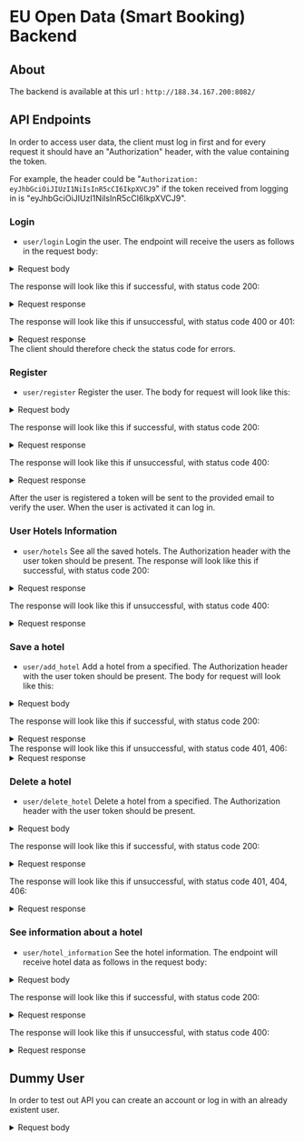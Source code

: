 # EU Open Data (Smart Booking) Backend

## About
The backend is available at this url : `http://188.34.167.200:8082/`

## API Endpoints
In order to access user data, the client must log in first and for every request it should have an "Authorization" header, with the value containing the token.

For example, the header could be "`Authorization: eyJhbGciOiJIUzI1NiIsInR5cCI6IkpXVCJ9`" if the token received from logging in is "eyJhbGciOiJIUzI1NiIsInR5cCI6IkpXVCJ9".

### Login
* `user/login`
  Login the user. The endpoint will receive the users as follows in the request body:
<details>
  <summary>Request body</summary>

```json
{
  "username": "the-username",
  "password": "the-password"
}
```

</details>

The response will look like this if successful, with status code 200:
<details>
  <summary>Request response</summary>

```json
{
  "username": "the-username",
  "email": "the-email",
  "profilePhotoLink": "picture-url",
  "authorizationToken": "token"
}
```
</details>

The response will look like this if unsuccessful, with status code 400 or 401:
<details>
  <summary>Request response</summary>

```json
{
   "message": "the-error-message"
}
```
</details>
The client should therefore check the status code for errors.

### Register
* `user/register`
  Register the user. The body for request will look like this:
<details>
<summary>Request body</summary>

```json
{
   "username": "the-username",
   "email": "the-email",
   "password": "the-password",
   "profilePhotoLink": "the-photo-url"
}
```
</details>

The response will look like this if successful, with status code 200:
<details>
<summary>Request response</summary>

```json
{
   "message": "registration successful"
}
```
</details>

The response will look like this if unsuccessful, with status code 400:
<details>
<summary>Request response</summary>

```json
{
   "message": "the-error-message"
}
```
</details>

After the user is registered a token will be sent to the provided email to verify the user.
When the user is activated it can log in.

### User Hotels Information
* `user/hotels`
  See all the saved hotels. The Authorization header with the user token should be present.
  The response will look like this if successful, with status code 200:

<details>
<summary>Request response</summary>

```json
[
  {
    "hotel": {
      "hotelName": "hotel-name",
      "locationName": "hotel-location"
    },
    "weather": {
      "coord": {
        "lon": 1.0,
        "lat": 1.0
      },
      "weather": [
        {
          "id": 100,
          "main": "Clear",
          "description": "clear sky",
          "icon": "icon"
        }
      ],
      "base": "stations",
      "main": {
        "temp": 1.0,
        "feels_like": 1.0,
        "temp_min": 1.0,
        "temp_max": 1.0,
        "pressure": 10,
        "humidity": 26
      },
      "visibility": 10000,
      "wind": {
        "speed": 1.0,
        "deg": 0
      },
      "rain": {
        "_1h": 1.0
      },
      "clouds": {
        "all": 0
      },
      "dt": 1,
      "sys": {
        "type": 1,
        "id": 1,
        "country": "RO",
        "sunrise": 1617940441,
        "sunset": 1617987793
      },
      "timezone": 10800,
      "id": 664205,
      "name": "city",
      "cod": 200
    },
    "covidInformation": {
      "information": "API still in development"
    },
    "airPollution": {
      "airQualityIndex": 1,
      "pm10Value": 1,
      "airPressure": 1,
      "airHumidity": 1.0
    }
  }
]
```
</details>

The response will look like this if unsuccessful, with status code 400:
<details>
<summary>Request response</summary>

```json
{
   "message": "the-error-message"
}
```
</details>

### Save a hotel
* `user/add_hotel`
  Add a hotel from a specified. The Authorization header with the user token should be present.
  The body for request will look like this:

<details>
<summary>Request body</summary>

```json
{
   "hotelName": "the-hotel-name",
   "locationName": "the-email"
}
```
</details>

The response will look like this if successful, with status code 200:
<details>
<summary>Request response</summary>

```json
{
   "message": "registration successful"
}
```
</details>
The response will look like this if unsuccessful, with status code 401, 406:

<details>
<summary>Request response</summary>

```json
{
   "message": "the-error-message"
}
```
</details>

### Delete a hotel
* `user/delete_hotel`
  Delete a hotel from a specified. The Authorization header with the user token should be present.

<details>
<summary>Request body</summary>

```json
{
   "hotelName": "the-hotel-name"
}
```
</details>

The response will look like this if successful, with status code 200:
<details>
<summary>Request response</summary>

```json
{
   "message": "registration successful"
}
```
</details>

The response will look like this if unsuccessful, with status code 401, 404, 406:
<details>
<summary>Request response</summary>

```json
{
   "message": "the-error-message"
}
```
</details>

### See information about a hotel
* `user/hotel_information`
  See the hotel information. The endpoint will receive hotel data as follows in the request body:

<details>
<summary>Request body</summary>

```json
{
  "hotelName": "hotel-name",
  "locationName": "hotel-location"
}
```
</details>

The response will look like this if successful, with status code 200:
<details>
<summary>Request response</summary>

```json
{
  "hotel": {
    "hotelName": "hotel-name",
    "locationName": "hotel-location"
  },
  "weather": {
    "coord": {
      "lon": 1.0,
      "lat": 1.0
    },
    "weather": [
      {
        "id": 100,
        "main": "Clear",
        "description": "clear sky",
        "icon": "icon"
      }
    ],
    "base": "stations",
    "main": {
      "temp": 1.0,
      "feels_like": 1.0,
      "temp_min": 1.0,
      "temp_max": 1.0,
      "pressure": 10,
      "humidity": 26
    },
    "visibility": 10000,
    "wind": {
      "speed": 1.0,
      "deg": 0
    },
    "rain": {
      "_1h": 1.0
    },
    "clouds": {
      "all": 0
    },
    "dt": 1,
    "sys": {
      "type": 1,
      "id": 1,
      "country": "RO",
      "sunrise": 1617940441,
      "sunset": 1617987793
    },
    "timezone": 10800,
    "id": 664205,
    "name": "city",
    "cod": 200
  },
  "covidInformation": {
    "information": "API still in development"
  },
  "airPollution": {
    "airQualityIndex": 1,
    "pm10Value": 1,
    "airPressure": 1,
    "airHumidity": 1.0
  }
}
```
</details>

The response will look like this if unsuccessful, with status code 400:
<details>
<summary>Request response</summary>

```json
{
   "message": "the-error-message"
}
```
</details>

## Dummy User

In order to test out API you can create an account or log in with an already existent user.
<details>
  <summary>Request body</summary>

```json
{
    "username": "ValentinSt",
    "password": "dcy3w8r7ds4lr329"
}
```
</details>
